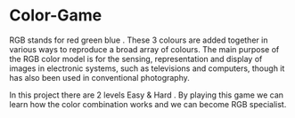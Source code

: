 # Color-Game

RGB stands for red green blue . These 3 colours are added together in various ways to reproduce a broad array of colours. The main purpose of the RGB color model is for the sensing, representation and display of images in electronic systems, such as televisions and computers, though it has also been used in conventional photography.

In this project there are 2 levels Easy & Hard . By playing this game we can learn how the color combination works and we can become RGB specialist.

